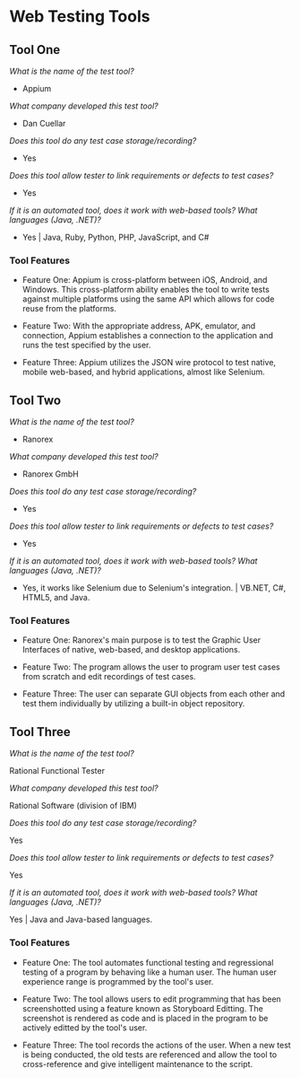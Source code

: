 # Web Testing Tools

## Tool One

_What is the name of the test tool?_ 

* Appium

_What company developed this test tool?_ 

* Dan Cuellar

_Does this tool do any test case storage/recording?_ 

* Yes

_Does this tool allow tester to link requirements or defects to test cases?_ 

* Yes

_If it is an automated tool, does it work with web-based tools? What languages (Java, .NET)?_ 

* Yes | Java, Ruby, Python, PHP, JavaScript, and C#

### Tool Features
* Feature One: Appium is cross-platform between iOS, Android, and Windows. This cross-platform ability enables the tool to write tests against multiple platforms using the same API which allows for code reuse from the platforms.

* Feature Two: With the appropriate address, APK, emulator, and connection, Appium establishes a connection to the application and runs the test specified by the user.

* Feature Three: Appium utilizes the JSON wire protocol to test native, mobile web-based, and hybrid applications, almost like Selenium.

## Tool Two

_What is the name of the test tool?_ 

* Ranorex

_What company developed this test tool?_ 

* Ranorex GmbH

_Does this tool do any test case storage/recording?_ 

* Yes

_Does this tool allow tester to link requirements or defects to test cases?_ 

* Yes

_If it is an automated tool, does it work with web-based tools? What languages (Java, .NET)?_ 

* Yes, it works like Selenium due to Selenium's integration. | VB.NET, C#, HTML5, and Java.

### Tool Features
* Feature One: Ranorex's main purpose is to test the Graphic User Interfaces of native, web-based, and desktop applications.

* Feature Two: The program allows the user to program user test cases from scratch and edit recordings of test cases.

* Feature Three: The user can separate GUI objects from each other and test them individually by utilizing a built-in object repository.

## Tool Three

_What is the name of the test tool?_ 

Rational Functional Tester

_What company developed this test tool?_ 

Rational Software (division of IBM)

_Does this tool do any test case storage/recording?_ 

Yes

_Does this tool allow tester to link requirements or defects to test cases?_ 

Yes

_If it is an automated tool, does it work with web-based tools? What languages (Java, .NET)?_ 

Yes | Java and Java-based languages.

### Tool Features
* Feature One: The tool automates functional testing and regressional testing of a program by behaving like a human user. The human user experience range is programmed by the tool's user.

* Feature Two: The tool allows users to edit programming that has been screenshotted using a feature known as Storyboard Editting. The screenshot is rendered as code and is placed in the program to be actively editted by the tool's user.

* Feature Three: The tool records the actions of the user. When a new test is being conducted, the old tests are referenced and allow the tool to cross-reference and give intelligent maintenance to the script.
